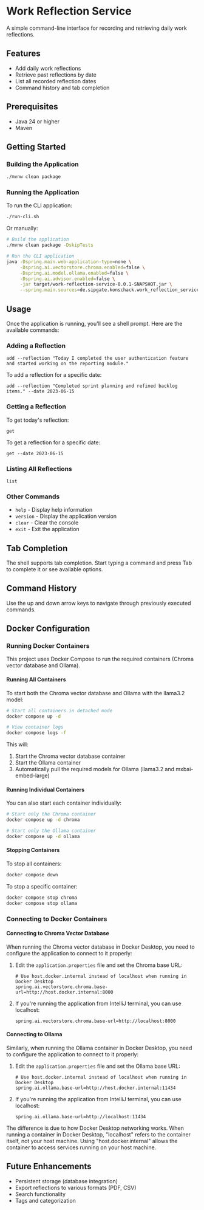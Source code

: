 # Work Reflection Service

A simple command-line interface for recording and retrieving daily work reflections.

## Features

- Add daily work reflections
- Retrieve past reflections by date
- List all recorded reflection dates
- Command history and tab completion

## Prerequisites

- Java 24 or higher
- Maven

## Getting Started

### Building the Application

```bash
./mvnw clean package
```

### Running the Application

To run the CLI application:

```bash
./run-cli.sh
```

Or manually:

```bash
# Build the application
./mvnw clean package -DskipTests

# Run the CLI application
java -Dspring.main.web-application-type=none \
     -Dspring.ai.vectorstore.chroma.enabled=false \
     -Dspring.ai.model.ollama.enabled=false \
     -Dspring.ai.advisor.enabled=false \
     -jar target/work-reflection-service-0.0.1-SNAPSHOT.jar \
     --spring.main.sources=de.sipgate.konschack.work_reflection_service.cli.CliApplication
```

## Usage

Once the application is running, you'll see a shell prompt. Here are the available commands:

### Adding a Reflection

```
add --reflection "Today I completed the user authentication feature and started working on the reporting module."
```

To add a reflection for a specific date:

```
add --reflection "Completed sprint planning and refined backlog items." --date 2023-06-15
```

### Getting a Reflection

To get today's reflection:

```
get
```

To get a reflection for a specific date:

```
get --date 2023-06-15
```

### Listing All Reflections

```
list
```

### Other Commands

- `help` - Display help information
- `version` - Display the application version
- `clear` - Clear the console
- `exit` - Exit the application

## Tab Completion

The shell supports tab completion. Start typing a command and press Tab to complete it or see available options.

## Command History

Use the up and down arrow keys to navigate through previously executed commands.

## Docker Configuration

### Running Docker Containers

This project uses Docker Compose to run the required containers (Chroma vector database and Ollama).

#### Running All Containers

To start both the Chroma vector database and Ollama with the llama3.2 model:

```bash
# Start all containers in detached mode
docker compose up -d

# View container logs
docker compose logs -f
```

This will:
1. Start the Chroma vector database container
2. Start the Ollama container
3. Automatically pull the required models for Ollama (llama3.2 and mxbai-embed-large)

#### Running Individual Containers

You can also start each container individually:

```bash
# Start only the Chroma container
docker compose up -d chroma

# Start only the Ollama container
docker compose up -d ollama
```

#### Stopping Containers

To stop all containers:

```bash
docker compose down
```

To stop a specific container:

```bash
docker compose stop chroma
docker compose stop ollama
```

### Connecting to Docker Containers

#### Connecting to Chroma Vector Database

When running the Chroma vector database in Docker Desktop, you need to configure the application to connect to it properly:

1. Edit the `application.properties` file and set the Chroma base URL:
   ```properties
   # Use host.docker.internal instead of localhost when running in Docker Desktop
   spring.ai.vectorstore.chroma.base-url=http://host.docker.internal:8000
   ```

2. If you're running the application from IntelliJ terminal, you can use localhost:
   ```properties
   spring.ai.vectorstore.chroma.base-url=http://localhost:8000
   ```

#### Connecting to Ollama

Similarly, when running the Ollama container in Docker Desktop, you need to configure the application to connect to it properly:

1. Edit the `application.properties` file and set the Ollama base URL:
   ```properties
   # Use host.docker.internal instead of localhost when running in Docker Desktop
   spring.ai.ollama.base-url=http://host.docker.internal:11434
   ```

2. If you're running the application from IntelliJ terminal, you can use localhost:
   ```properties
   spring.ai.ollama.base-url=http://localhost:11434
   ```

The difference is due to how Docker Desktop networking works. When running a container in Docker Desktop, "localhost" refers to the container itself, not your host machine. Using "host.docker.internal" allows the container to access services running on your host machine.

## Future Enhancements

- Persistent storage (database integration)
- Export reflections to various formats (PDF, CSV)
- Search functionality
- Tags and categorization
